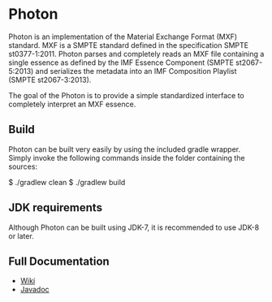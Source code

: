 # Photon

Photon is an implementation of the Material Exchange Format (MXF) standard. MXF is a SMPTE standard defined in the
specification SMPTE st0377-1:2011. Photon parses and completely reads an MXF file containing a single essence
as defined by the IMF Essence Component (SMPTE st2067-5:2013) and serializes the metadata into an IMF Composition
Playlist (SMPTE st2067-3:2013).

The goal of the Photon is to provide a simple standardized interface to completely interpret an MXF essence.

## Build

Photon can be built very easily by using the included gradle wrapper. Simply invoke the following
commands inside the folder containing the sources:

$ ./gradlew clean
$ ./gradlew build

## JDK requirements

Although Photon can be built using JDK-7, it is recommended to use JDK-8 or later.

## Full Documentation

- [Wiki](https://github.com/Netflix/photon/wiki)
- [Javadoc](http://netflix.github.io/photon/)

